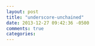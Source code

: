 ```yaml
---
layout: post
title: "underscore-unchained"
date: 2013-12-27 09:42:36 -0500
comments: true
categories: 
---
```

